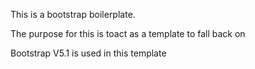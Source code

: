 This is a bootstrap boilerplate. 

The purpose for this is toact as a template to fall back on

Bootstrap V5.1 is used in this template
